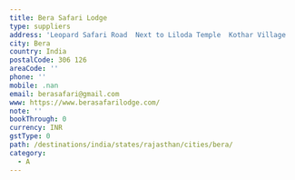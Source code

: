 ```yaml
---
title: Bera Safari Lodge
type: suppliers
address: 'Leopard Safari Road  Next to Liloda Temple  Kothar Village        '
city: Bera
country: India
postalCode: 306 126
areaCode: ''
phone: ''
mobile: .nan
email: berasafari@gmail.com
www: https://www.berasafarilodge.com/
note: ''
bookThrough: 0
currency: INR
gstType: 0
path: /destinations/india/states/rajasthan/cities/bera/
category:
  - A
---
```



